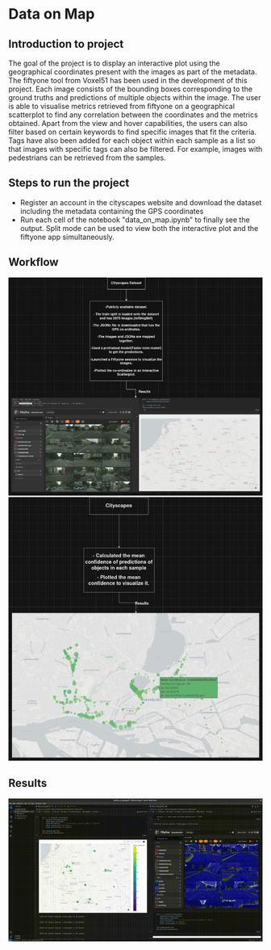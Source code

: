 # Data on Map
## Introduction to project
The goal of the project is to display an interactive plot using the geographical coordinates present with the images as part of the metadata. The fiftyone tool from Voxel51 has been used in the development of this project. Each image consists of the bounding boxes corresponding to the ground truths and predictions of multiple objects within the image. The user is able to visualise metrics retrieved from fiftyone on a geographical scatterplot to find any correlation between the coordinates and the metrics obtained.
Apart from the view and hover capabilities, the users can also filter based on certain keywords to find specific images that fit the criteria. Tags have also been added for each object within each sample as a list so that images with specific tags can also be filtered. For example, images with pedestrians can be retrieved from the samples. 

## Steps to run the project
* Register an account in the cityscapes website and download the dataset including the metadata containing the GPS coordinates
* Run each cell of the notebook "data_on_map.ipynb" to finally see the output. Split mode can be used to view both the interactive plot and the fiftyone app simultaneously.



## Workflow
![Data visualization and engineering](<images/Data_Visualization_and_Engineering.jpg>)
<br>
![Metrics](<images/Metrics.jpg>)

## Results
![Cityscapes Results](videos/cityscapes_alliance.gif)
